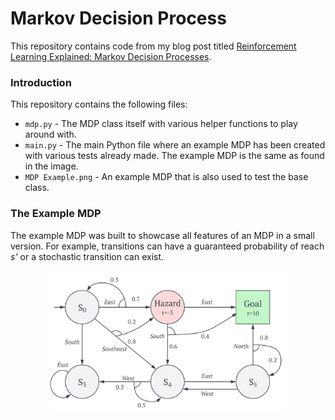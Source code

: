 # Markov Decision Process
This repository contains code from my blog post titled [Reinforcement Learning Explained: Markov Decision Processes](https://www.daniel-bethell.dev/reinforcement-learning/reinforcement-learning-explained-markov-decision-processes).

### Introduction
This repository contains the following files:
* `mdp.py` - The MDP class itself with various helper functions to play around with.
* `main.py` - The main Python file where an example MDP has been created with various tests already made. The example MDP is the same as found in the image.
* `MDP Example.png` - An example MDP that is also used to test the base class.

### The Example MDP
The example MDP was built to showcase all features of an MDP in a small version. For example, transitions can have a guaranteed probability of reach *s'* or a stochastic transition can exist.

<p align = 'center'>
<img src = 'https://github.com/team-daniel/Markov-Decision-Process/blob/master/MDP%20Example.png?raw=true' width="75%">
</p>
